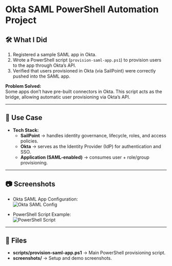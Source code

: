 # Okta SAML PowerShell Automation Project

## 🛠️ What I Did
1. Registered a sample SAML app in Okta.  
2. Wrote a PowerShell script (`provision-saml-app.ps1`) to provision users to the app through Okta’s API.  
3. Verified that users provisioned in Okta (via SailPoint) were correctly pushed into the SAML app.  

**Problem Solved:**  
Some apps don’t have pre-built connectors in Okta. This script acts as the bridge, allowing automatic user provisioning via Okta’s API.  

---

## 🚀 Use Case
- **Tech Stack:**  
  - **SailPoint** → handles identity governance, lifecycle, roles, and access policies.  
  - **Okta** → serves as the Identity Provider (IdP) for authentication and SSO.  
  - **Application (SAML-enabled)** → consumes user + role/group provisioning.  

---

## 📷 Screenshots
- Okta SAML App Configuration:  
  ![Okta SAML Config](./screenshots/okta-saml-config.png)

- PowerShell Script Example:  
  ![PowerShell Script](./screenshots/powershell-script.png)

---

## 📂 Files
- **scripts/provision-saml-app.ps1** → Main PowerShell provisioning script.  
- **screenshots/** → Setup and demo screenshots.  

